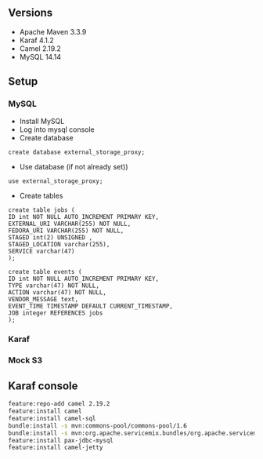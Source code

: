 ## Versions

- Apache Maven 3.3.9
- Karaf 4.1.2
- Camel 2.19.2
- MySQL 14.14

## Setup

### MySQL
- Install MySQL
- Log into mysql console
- Create database
```
create database external_storage_proxy;
```

- Use database (if not already set))
```
use external_storage_proxy;
```

- Create tables
```
create table jobs (
ID int NOT NULL AUTO_INCREMENT PRIMARY KEY,
EXTERNAL_URI VARCHAR(255) NOT NULL,
FEDORA_URI VARCHAR(255) NOT NULL,
STAGED int(2) UNSIGNED ,
STAGED_LOCATION varchar(255),
SERVICE varchar(47)
);

create table events (
ID int NOT NULL AUTO_INCREMENT PRIMARY KEY,
TYPE varchar(47) NOT NULL,
ACTION varchar(47) NOT NULL,
VENDOR_MESSAGE text,
EVENT_TIME TIMESTAMP DEFAULT CURRENT_TIMESTAMP,
JOB integer REFERENCES jobs
);
```

### Karaf
### Mock S3

## Karaf console

```bash
feature:repo-add camel 2.19.2
feature:install camel
feature:install camel-sql
bundle:install -s mvn:commons-pool/commons-pool/1.6
bundle:install -s mvn:org.apache.servicemix.bundles/org.apache.servicemix.bundles.commons-dbcp/1.4_3
feature:install pax-jdbc-mysql
feature:install camel-jetty
```
